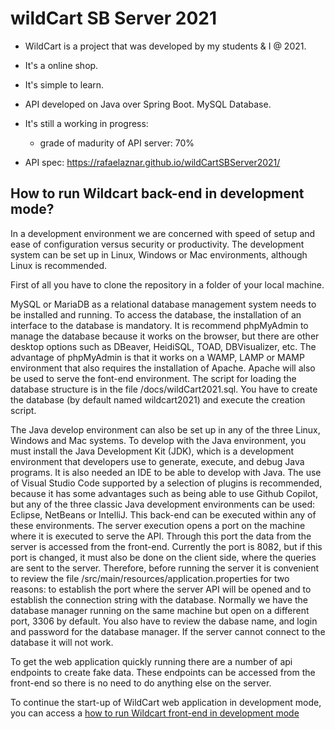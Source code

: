 # wildCart SB Server 2021


* WildCart is a project that was developed by my students & I @ 2021.
* It's a online shop.
* It's simple to learn.
* API developed on Java over Spring Boot. MySQL Database.
* It's still a working in progress:
  * grade of madurity of API server: 70%


* API spec: https://rafaelaznar.github.io/wildCartSBServer2021/ 


## How to run Wildcart back-end in development mode?

In a development environment we are concerned with speed of setup and ease of configuration versus security or productivity. The development system can be set up in Linux, Windows or Mac environments, although Linux is recommended.

First of all you have to clone the repository in a folder of your local machine.

MySQL or MariaDB as a relational database management system needs to be installed and running. To access the database, the installation of an interface to the database is mandatory. It is recommend phpMyAdmin to manage the database because it works on the browser, but there are other desktop options such as DBeaver, HeidiSQL, TOAD, DBVisualizer, etc. The advantage of phpMyAdmin is that it works on a WAMP, LAMP or MAMP environment that also requires the installation of Apache. Apache will also be used to serve the font-end environment. The script for loading the database structure is in the file /docs/wildCart2021.sql. You have to create the database (by default named wildcart2021) and execute the creation script.

The Java develop environment can also be set up in any of the three Linux, Windows and Mac systems. To develop with the Java environment, you must install the Java Development Kit (JDK), which is a development environment that developers use to generate, execute, and debug Java programs. It is also needed an IDE to be able to develop with Java. The use of Visual Studio Code supported by a selection of plugins is recommended, because it has some advantages such as being able to use Github Copilot, but any of the three classic Java development environments can be used: Eclipse, NetBeans or IntelliJ. This back-end can be executed within any of these environments. The server execution opens a port on the machine where it is executed to serve the API. Through this port the data from the server is accessed from the front-end. Currently the port is 8082, but if this port is changed, it must also be done on the client side, where the queries are sent to the server. Therefore, before running the server it is convenient to review the file /src/main/resources/application.properties for two reasons: to establish the port where the server API will be opened and to establish the connection string with the database. Normally we have the database manager running on the same machine but open on a different port, 3306 by default. You also have to review the dabase name, and login and password for the database manager. If the server cannot connect to the database it will not work.

To get the web application quickly running there are a number of api endpoints to create fake data. These endpoints can be accessed from the front-end so there is no need to do anything else on the server.

To continue the start-up of WildCart web application in development mode, you can access a [how to run Wildcart front-end in development mode](https://github.com/rafaelaznar/wildCartAngularClient2021)
